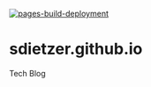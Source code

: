 [![pages-build-deployment](https://github.com/sdietzer/sdietzer.github.io/actions/workflows/pages/pages-build-deployment/badge.svg)](https://github.com/sdietzer/sdietzer.github.io/actions/workflows/pages/pages-build-deployment)

# sdietzer.github.io
Tech Blog
